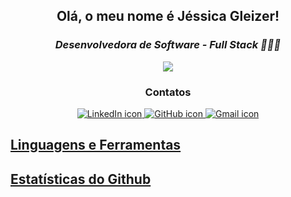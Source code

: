 <h2 align="center">Olá, o meu nome é Jéssica Gleizer!</h2>

<h3 align="center"><i>Desenvolvedora de Software - Full Stack  👩🏽‍💻</i></h3>
<div align="center">
    <img src = "image.gif" max-height="400"/>
</div>


<h3 align="center">Contatos</h3>

<p align="center">
    <a href="https://linkedin.com/in/jessicagleizer">
        <img src="https://img.shields.io/badge/LinkedIn-0077B5?style=for-the-badge&logo=linkedin&logoColor=white" alt="LinkedIn icon" >
    </a>
    <a href="https://github.com/jessica-dds">
        <img src="https://img.shields.io/badge/GitHub-100000?style=for-the-badge&logo=github&logoColor=white" alt="GitHub icon" >
    </a>
    <a href="mailto:jessica.gleizer@gmail.com">
        <img src="https://img.shields.io/badge/Gmail-D14836?style=for-the-badge&logo=gmail&logoColor=white" alt="Gmail icon" >
<p>

## Linguagens e Ferramentas

## Estatísticas do Github
